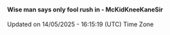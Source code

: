 #### Wise man says only fool rush in - McKidKneeKaneSir
Updated on 14/05/2025 - 16:15:19 (UTC) Time Zone
